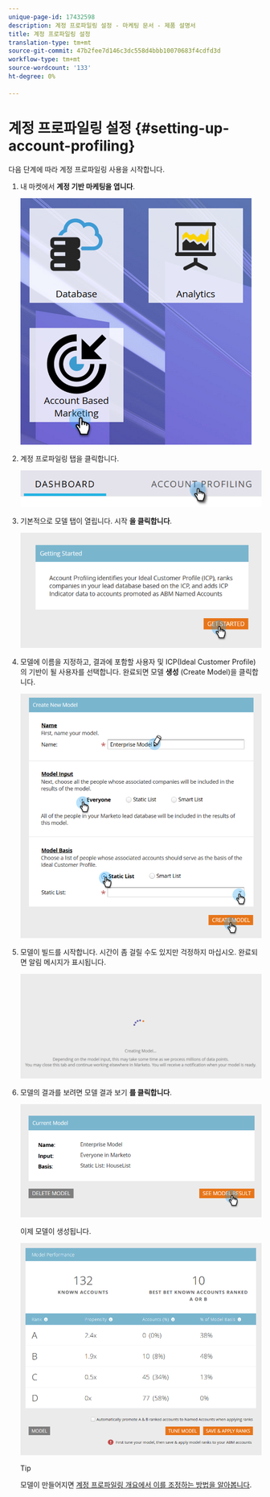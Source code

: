 ```yaml
---
unique-page-id: 17432598
description: 계정 프로파일링 설정 - 마케팅 문서 - 제품 설명서
title: 계정 프로파일링 설정
translation-type: tm+mt
source-git-commit: 47b2fee7d146c3dc558d4bbb10070683f4cdfd3d
workflow-type: tm+mt
source-wordcount: '133'
ht-degree: 0%

---
```



# 계정 프로파일링 설정 {#setting-up-account-profiling}

다음 단계에 따라 계정 프로파일링 사용을 시작합니다.

1. 내 마켓에서 **계정 기반 마케팅을 엽니다**.

   ![](assets/one.png)

1. 계정 프로파일링 탭을 클릭합니다.

   ![](assets/two-1.png)

1. 기본적으로 모델 탭이 열립니다. 시작 **을 클릭합니다**.

   ![](assets/three.png)

1. 모델에 이름을 지정하고, 결과에 포함할 사용자 및 ICP(Ideal Customer Profile)의 기반이 될 사용자를 선택합니다. 완료되면 모델 **생성** (Create Model)을 클릭합니다.

   ![](assets/four.png)

1. 모델이 빌드를 시작합니다. 시간이 좀 걸릴 수도 있지만 걱정하지 마십시오. 완료되면 알림 메시지가 표시됩니다.

   ![](assets/five.png)

1. 모델의 결과를 보려면 모델 결과 보기 **를 클릭합니다**.

   ![](assets/six.png)

   이제 모델이 생성됩니다.

   ![](assets/seven.png)

   >[!TIP]
   >
   >모델이 만들어지면 [계정 프로파일링 개요에서 이를 조정하는 방법을 알아봅니다](http://docs.marketo.com/x/NIDv).

